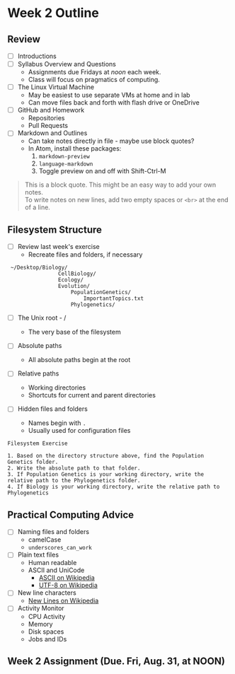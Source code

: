 # Week 2 Outline

## Review

- [ ] Introductions
- [ ] Syllabus Overview and Questions
	- Assignments due Fridays at _noon_ each week.
	- Class will focus on pragmatics of computing.
- [ ] The Linux Virtual Machine
	- May be easiest to use separate VMs at home and in lab
	- Can move files back and forth with flash drive or OneDrive
- [ ] GitHub and Homework
	- Repositories
	- Pull Requests
- [ ] Markdown and Outlines
	- Can take notes directly in file - maybe use block quotes?
	- In Atom, install these packages:
		1. `markdown-preview`
		2. `language-markdown`
		3. Toggle preview on and off with Shift-Ctrl-M

> This is a block quote.
> This might be an easy way to add your own notes.<br>
> To write notes on new lines, add two empty spaces or `<br>` at the end of a line.

## Filesystem Structure

- [ ] Review last week's exercise
	- Recreate files and folders, if necessary

```
 ~/Desktop/Biology/
				CellBiology/
				Ecology/
				Evolution/
					PopulationGenetics/
						ImportantTopics.txt
					Phylogenetics/
```

- [ ] The Unix root - /
	- The very base of the filesystem

- [ ] Absolute paths
	- All absolute paths begin at the root

- [ ] Relative paths
	- Working directories
	- Shortcuts for current and parent directories

- [ ] Hidden files and folders
	- Names begin with `.`
	- Usually used for configuration files

```
Filesystem Exercise

1. Based on the directory structure above, find the Population Genetics folder.
2. Write the absolute path to that folder.
3. If Population Genetics is your working directory, write the relative path to the Phylogenetics folder.
4. If Biology is your working directory, write the relative path to Phylogenetics

```

## Practical Computing Advice

- [ ] Naming files and folders
	- camelCase
	- `underscores_can_work`
- [ ] Plain text files
	- Human readable
	- ASCII and UniCode
		- [ASCII on Wikipedia](https://en.wikipedia.org/wiki/ASCII)
		- [UTF-8 on Wikipedia](https://en.wikipedia.org/wiki/UTF-8)
- [ ] New line characters
	- [New Lines on Wikipedia](https://en.wikipedia.org/wiki/Newline)
- [ ] Activity Monitor
	- CPU Activity
	- Memory
	- Disk spaces
	- Jobs and IDs


## Week 2 Assignment (Due. Fri, Aug. 31, at NOON)
